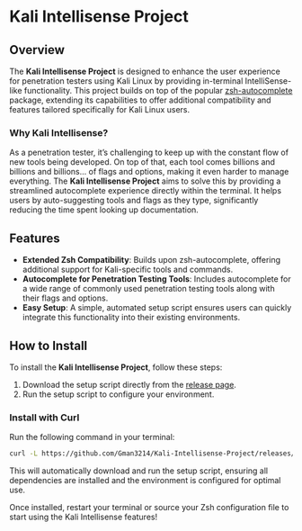 # Kali Intellisense Project

## Overview

The **Kali Intellisense Project** is designed to enhance the user experience for penetration testers using Kali Linux by providing in-terminal IntelliSense-like functionality. This project builds on top of the popular [zsh-autocomplete](https://github.com/marlonrichert/zsh-autocomplete) package, extending its capabilities to offer additional compatibility and features tailored specifically for Kali Linux users.

### Why Kali Intellisense?

As a penetration tester, it’s challenging to keep up with the constant flow of new tools being developed. On top of that, each tool comes billions and billions and billions... of flags and options, making it even harder to manage everything. The **Kali Intellisense Project** aims to solve this by providing a streamlined autocomplete experience directly within the terminal. It helps users by auto-suggesting tools and flags as they type, significantly reducing the time spent looking up documentation.

## Features

- **Extended Zsh Compatibility**: Builds upon zsh-autocomplete, offering additional support for Kali-specific tools and commands.
- **Autocomplete for Penetration Testing Tools**: Includes autocomplete for a wide range of commonly used penetration testing tools along with their flags and options.
- **Easy Setup**: A simple, automated setup script ensures users can quickly integrate this functionality into their existing environments.

## How to Install

To install the **Kali Intellisense Project**, follow these steps:

1. Download the setup script directly from the [release page](https://github.com/Gman3214/Kali-Intellisense-Project/releases/download/Release/setup.sh).
2. Run the setup script to configure your environment.

### Install with Curl

Run the following command in your terminal:

```bash
curl -L https://github.com/Gman3214/Kali-Intellisense-Project/releases/download/Release/setup.sh | bash
```

This will automatically download and run the setup script, ensuring all dependencies are installed and the environment is configured for optimal use.

Once installed, restart your terminal or source your Zsh configuration file to start using the Kali Intellisense features!
